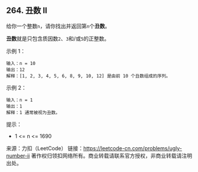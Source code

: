 ## 264. 丑数 II

给你一个整数`n`，请你找出并返回第`n`个**丑数**。<br>

**丑数**就是只包含质因数`2`、`3`和/或`5`的正整数。<br>

示例 1：
```
输入：n = 10
输出：12
解释：[1, 2, 3, 4, 5, 6, 8, 9, 10, 12] 是由前 10 个丑数组成的序列。
```

示例 2：
```
输入：n = 1
输出：1
解释：1 通常被视为丑数。
```

提示：
* 1 <= n <= 1690

来源：力扣（LeetCode）
链接：https://leetcode-cn.com/problems/ugly-number-ii
著作权归领扣网络所有。商业转载请联系官方授权，非商业转载请注明出处。